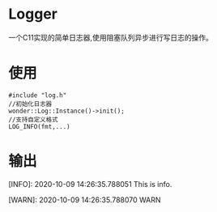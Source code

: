 # Logger
一个C11实现的简单日志器,使用阻塞队列异步进行写日志的操作。
# 使用
```
#include "log.h"
//初始化日志器
wonder::Log::Instance()->init();
//支持自定义格式
LOG_INFO(fmt,...)
```
# 输出
[INFO]: 2020-10-09 14:26:35.788051 This is info.

[WARN]: 2020-10-09 14:26:35.788070 WARN